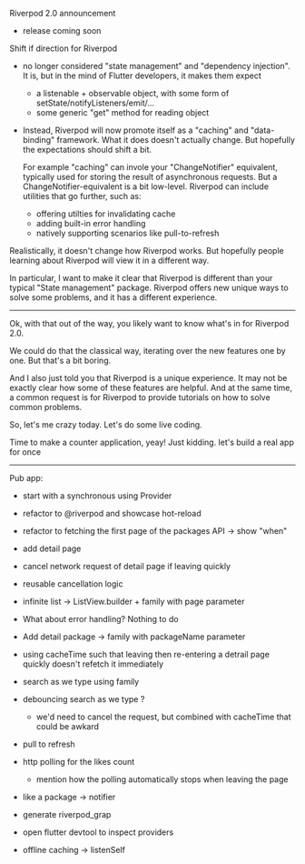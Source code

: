 Riverpod 2.0 announcement
  - release coming soon

Shift if direction for Riverpod
  - no longer considered "state management" and "dependency injection".
    It is, but in the mind of Flutter developers, it makes them expect
      - a listenable + observable object, with some form of setState/notifyListeners/emit/...
      - some generic "get" method for reading object

 - Instead, Riverpod will now promote itself as a "caching" and "data-binding" framework.
   What it does doesn't actually change. But hopefully the expectations should shift a bit.

   For example "caching" can invole your "ChangeNotifier" equivalent, typically used
   for storing the result of asynchronous requests.
   But a ChangeNotifier-equivalent is a bit low-level. Riverpod can include utilities that
   go further, such as:
   - offering utilties for invalidating cache
   - adding built-in error handling
   - natively supporting scenarios like pull-to-refresh

Realistically, it doesn't change how Riverpod works. But hopefully people learning about
Riverpod will view it in a different way.


In particular, I want to make it clear that Riverpod is different than your
typical "State management" package.
Riverpod offers new unique ways to solve some problems, and it has a different experience.


-----


Ok, with that out of the way, you likely want to know what's in for Riverpod 2.0.

We could do that the classical way, iterating over the new features one by one.
But that's a bit boring. 

And I also just told you that Riverpod is a unique experience. It may not be exactly
clear how some of these features are helpful.
And at the same time, a common request is for Riverpod to provide tutorials
on how to solve common problems.
 

So, let's me crazy today. Let's do some live coding.

Time to make a counter application, yeay!
Just kidding. let's build a real app for once
_____

Pub app:
- start with a synchronous using Provider<int>
- refactor to @riverpod and showcase hot-reload
- refactor to fetching the first page of the packages API -> show "when" 
- add detail page
- cancel network request of detail page if leaving quickly
- reusable cancellation logic
- infinite list -> ListView.builder + family with page parameter
- What about error handling? Nothing to do
- Add detail package -> family with packageName parameter
- using cacheTime such that leaving then re-entering a detrail page quickly doesn't refetch it immediately
- search as we type using family
- debouncing search as we type ?
  - we'd need to cancel the request, but combined with cacheTime that could be awkard
- pull to refresh
- http polling for the likes count
  - mention how the polling automatically stops when leaving the page
- like a package -> notifier


- generate riverpod_grap
- open flutter devtool to inspect providers


- offline caching -> listenSelf